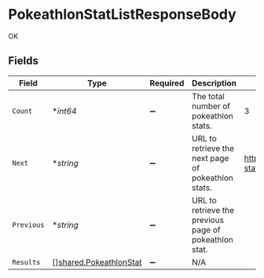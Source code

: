 # PokeathlonStatListResponseBody

OK


## Fields

| Field                                                            | Type                                                             | Required                                                         | Description                                                      | Example                                                          |
| ---------------------------------------------------------------- | ---------------------------------------------------------------- | ---------------------------------------------------------------- | ---------------------------------------------------------------- | ---------------------------------------------------------------- |
| `Count`                                                          | **int64*                                                         | :heavy_minus_sign:                                               | The total number of pokeathlon stats.                            | 3                                                                |
| `Next`                                                           | **string*                                                        | :heavy_minus_sign:                                               | URL to retrieve the next page of pokeathlon stats.               | https://pokeapi.co/api/v2/pokeathlon-stat/?offset=20&limit=20    |
| `Previous`                                                       | **string*                                                        | :heavy_minus_sign:                                               | URL to retrieve the previous page of pokeathlon stat.            |                                                                  |
| `Results`                                                        | [][shared.PokeathlonStat](../../models/shared/pokeathlonstat.md) | :heavy_minus_sign:                                               | N/A                                                              |                                                                  |